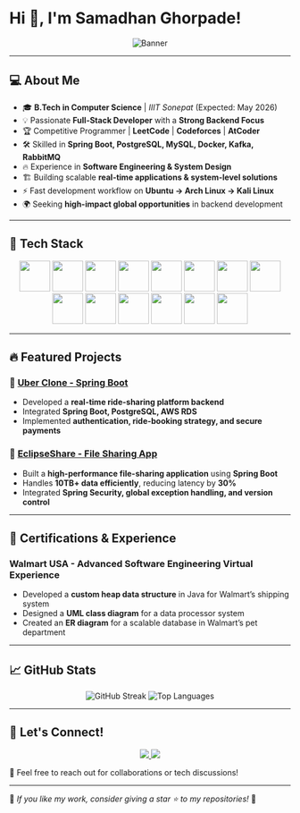 # Hi 👋, I'm Samadhan Ghorpade!

<p align="center">
  <img src="https://github.com/user-attachments/assets/cc3acf41-845b-477d-a499-e8dacf119c0e" alt="Banner">
</p>

---

## 💻 About Me

- 🎓 **B.Tech in Computer Science** | *IIIT Sonepat* (Expected: May 2026)
- 💡 Passionate **Full-Stack Developer** with a **Strong Backend Focus**
- 🏆 Competitive Programmer | **LeetCode** | **Codeforces** | **AtCoder**
- 🛠 Skilled in **Spring Boot, PostgreSQL, MySQL, Docker, Kafka, RabbitMQ**
- 🔥 Experience in **Software Engineering & System Design**
- 🏗 Building scalable **real-time applications & system-level solutions**
- ⚡ Fast development workflow on **Ubuntu → Arch Linux → Kali Linux**
- 🌍 Seeking **high-impact global opportunities** in backend development

---

## 🚀 Tech Stack

<p align="center">
  <a href="https://www.java.com/"><img src="https://www.vectorlogo.zone/logos/java/java-icon.svg" width="55" height="55"></a>
  <a href="https://www.python.org/"><img src="https://www.vectorlogo.zone/logos/python/python-icon.svg" width="55" height="55"></a>
  <a href="https://www.javascript.com/"><img src="https://www.vectorlogo.zone/logos/javascript/javascript-icon.svg" width="55" height="55"></a>
  <a href="https://spring.io/"><img src="https://www.vectorlogo.zone/logos/springio/springio-icon.svg" width="55" height="55"></a>
  <a href="https://react.dev/"><img src="https://www.vectorlogo.zone/logos/reactjs/reactjs-icon.svg" width="55" height="55"></a>
  <a href="https://git-scm.com/"><img src="https://www.vectorlogo.zone/logos/git-scm/git-scm-icon.svg" width="55" height="55"></a>
  <a href="https://www.docker.com/"><img src="https://www.vectorlogo.zone/logos/docker/docker-official.svg" width="55" height="55"></a>
  <a href="https://www.mysql.com/"><img src="https://www.vectorlogo.zone/logos/mysql/mysql-icon.svg" width="55" height="55"></a>
  <a href="https://www.mongodb.com/"><img src="https://www.vectorlogo.zone/logos/mongodb/mongodb-icon.svg" width="55" height="55"></a>
  <a href="https://www.postgresql.org/"><img src="https://www.vectorlogo.zone/logos/postgresql/postgresql-icon.svg" width="55" height="55"></a>
  <a href="https://www.linux.org/"><img src="https://www.vectorlogo.zone/logos/linux/linux-icon.svg" width="55" height="55"></a>
  <a href="https://www.kali.org/"><img src="https://upload.wikimedia.org/wikipedia/commons/2/2b/Kali-dragon-icon.svg" width="55" height="55"></a>
  <a href="https://archlinux.org/"><img src="https://www.vectorlogo.zone/logos/archlinux/archlinux-icon.svg" width="55" height="55"></a>
  <a href="https://ubuntu.com/"><img src="https://www.vectorlogo.zone/logos/ubuntu/ubuntu-icon.svg" width="55" height="55"></a>
</p>

---

## 🔥 Featured Projects

### 🚕 [Uber Clone - Spring Boot](https://github.com/SamadhanGh/uber-backend)
- Developed a **real-time ride-sharing platform backend**
- Integrated **Spring Boot, PostgreSQL, AWS RDS**
- Implemented **authentication, ride-booking strategy, and secure payments**

### 📂 [EclipseShare - File Sharing App](https://github.com/SamadhanGh/eclipse-share)
- Built a **high-performance file-sharing application** using **Spring Boot**
- Handles **10TB+ data efficiently**, reducing latency by **30%**
- Integrated **Spring Security, global exception handling, and version control**

---

## 📜 Certifications & Experience

### Walmart USA - **Advanced Software Engineering Virtual Experience**
- Developed a **custom heap data structure** in Java for Walmart’s shipping system
- Designed a **UML class diagram** for a data processor system
- Created an **ER diagram** for a scalable database in Walmart’s pet department

---

## 📈 GitHub Stats

<p align="center">
  <img src="https://github-readme-streak-stats.herokuapp.com/?user=SamadhanGh&theme=radical" alt="GitHub Streak">
  <img src="https://github-readme-stats.vercel.app/api/top-langs/?username=SamadhanGh&layout=compact&theme=radical" alt="Top Languages">
</p>

---

## 📢 Let's Connect!

<p align="center">
  <a href="http://www.linkedin.com/in/samadhan-gh">
    <img src="https://img.shields.io/badge/LinkedIn-0A66C2?style=for-the-badge&logo=linkedin&logoColor=white">
  </a>
  <a href="https://github.com/SamadhanGh/">
    <img src="https://img.shields.io/badge/GitHub-181717?style=for-the-badge&logo=github&logoColor=white">
  </a>
</p>

💬 Feel free to reach out for collaborations or tech discussions!

---

🌟 *If you like my work, consider giving a star ⭐ to my repositories!* 🌟
